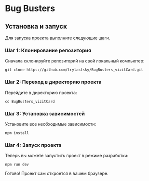 # Bug Busters

## Установка и запуск

Для запуска проекта выполните следующие шаги.

### Шаг 1: Клонирование репозитория

Сначала склонируйте репозиторий на свой локальный компьютер:

```git clone https://github.com/trylastsky/BugBusters_vizitCard.git```

### Шаг 2: Переход в директорию проекта

Перейдите в директорию проекта:

```cd BugBusters_vizitCard```

### Шаг 3: Установка зависимостей

Установите все необходимые зависимости:

```npm install```

### Шаг 4: Запуск проекта

Теперь вы можете запустить проект в режиме разработки:

```npm run dev```

Готово! Проект сам откроется в вашем браузере.
